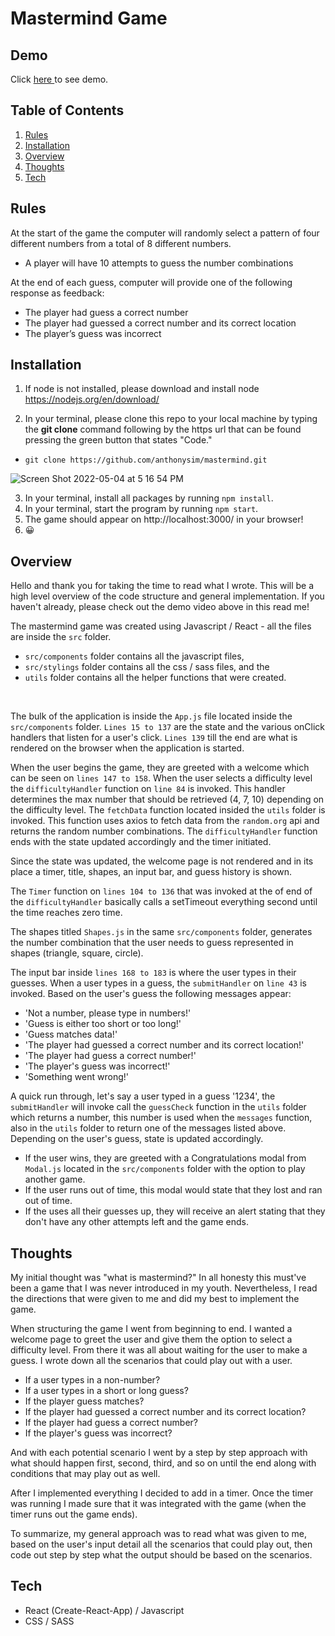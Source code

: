 # Mastermind Game

## Demo

<span>Click</span>
<a target="_blank" href="https://drive.google.com/file/d/1NLoRm0B9ueeeHNVasq6o5gWarWf4S_Uj/view?usp=sharing">here
</a>
<span>to see demo.</span>
<br/>

## Table of Contents

1. [Rules](#Rules)
2. [Installation](#Installation)
3. [Overview](#Overview)
4. [Thoughts](#Thoughts)
5. [Tech](#Tech)

## Rules

At the start of the game the computer will randomly select a pattern of four different
numbers from a total of 8 different numbers.

- A player will have 10 attempts to guess the number combinations

At the end of each guess, computer will provide one of the following response
as feedback:

- The player had guess a correct number
- The player had guessed a correct number and its correct location
- The player’s guess was incorrect

## Installation

1) If node is not installed, please download and install node https://nodejs.org/en/download/

2) In your terminal, please clone this repo to your local machine by typing the **git clone** command
following by the https url that can be found pressing the green button that states "Code."

- ```git clone https://github.com/anthonysim/mastermind.git```

![Screen Shot 2022-05-04 at 5 16 54 PM](https://user-images.githubusercontent.com/31682285/166847133-6e476c89-c8a7-4476-9267-d266815b66d2.png)

3) In your terminal, install all packages by running ```npm install```.
4) In your terminal, start the program by running ```npm start```.
5) The game should appear on http://localhost:3000/ in your browser!
6) 😀

## Overview

Hello and thank you for taking the time to read what I wrote. This will be a high level overview of the code structure and general implementation. If you haven't already, please check out the demo video above in this read me!

The mastermind game was created using Javascript / React - all the files are inside the ```src``` folder.

- ```src/components``` folder contains all the javascript files,
- ```src/stylings``` folder contains all the css / sass files, and the
- ```utils``` folder contains all the helper functions that were created.

<br/>

The bulk of the application is inside the ```App.js``` file located inside the ```src/components``` folder. ```Lines 15 to 137``` are the state and the various onClick handlers that listen for a user's click. ```Lines 139``` till the end are what is rendered on the browser when the application is started.


When the user begins the game, they are greeted with a welcome which can be seen on ```lines 147 to 158```. When the user selects a difficulty level the ```difficultyHandler``` function on ```line 84``` is invoked. This handler determines the max number that should be retrieved (4, 7, 10) depending on the difficulty level. The ```fetchData``` function located insided the ```utils``` folder is invoked. This function uses axios to fetch data from the ```random.org``` api and returns the random number combinations. The ```difficultyHandler``` function ends with the state updated accordingly and the timer initiated.

Since the state was updated, the welcome page is not rendered  and in its place a timer, title, shapes, an input bar, and guess history is shown.

The ```Timer``` function on ```lines 104 to 136``` that was invoked at the of end of the ```difficultyHandler``` basically calls a setTimeout everything second until the time reaches zero time.

The shapes titled ```Shapes.js``` in the same ```src/components``` folder, generates the number combination that the user needs to guess represented in shapes (triangle, square, circle).

The input bar inside ```lines 168 to 183``` is where the user types in their guesses. When a user types in a guess, the ```submitHandler``` on ```line 43``` is invoked. Based on the user's guess the following messages appear:

- 'Not a number, please type in numbers!'
- 'Guess is either too short or too long!'
- 'Guess matches data!'
- 'The player had guessed a correct number and its correct location!'
- 'The player had guess a correct number!'
- 'The player's guess was incorrect!'
- 'Something went wrong!'

A quick run through, let's say a user typed in a guess '1234', the ```submitHandler``` will invoke call the ```guessCheck``` function in the ```utils``` folder which returns a number, this number is used when the ```messages``` function, also in the ```utils``` folder to return one of the messages listed above. Depending on the user's guess, state is updated accordingly.

- If the user wins, they are greeted with a Congratulations modal from ```Modal.js``` located in the ```src/components``` folder with the option to play another game.
- If the user runs out of time, this modal would state that they lost and ran out of time.
- If the uses all their guesses up, they will receive an alert stating that they don't have any other attempts left and the game ends.

## Thoughts

My initial thought was "what is mastermind?" In all honesty this must've been a game that I was never introduced in my youth. Nevertheless, I read the directions that were given to me and did my best to implement the game.

When structuring the game I went from beginning to end. I wanted a welcome page to greet the user and give them the option to select a difficulty level. From there it was all about waiting for the user to make a guess. I wrote down all the scenarios that could play out with a user.

- If a user types in a non-number?
- If a user types in a short or long guess?
- If the player guess matches?
- If the player had guessed a correct number and its correct location?
- If the player had guess a correct number?
- If the player's guess was incorrect?

And with each potential scenario I went by a step by step approach with what should happen first, second, third, and so on until the end along with conditions that may play out as well.

After I implemented everything I decided to add in a timer. Once the timer was running I made sure that it was integrated with the game (when the timer runs out the game ends).

To summarize, my general approach was to read what was given to me, based on the user's input detail all the scenarios that could play out, then code out step by step what the output should be based on the scenarios.

## Tech

- React (Create-React-App) / Javascript
- CSS / SASS
